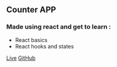 ## Counter APP
### Made using react and get to learn :
- React basics
- React hooks and states

[Live](https://counterusingreact.netlify.app/)
[GitHub](https://github.com/amaanraaz/CounterApp)